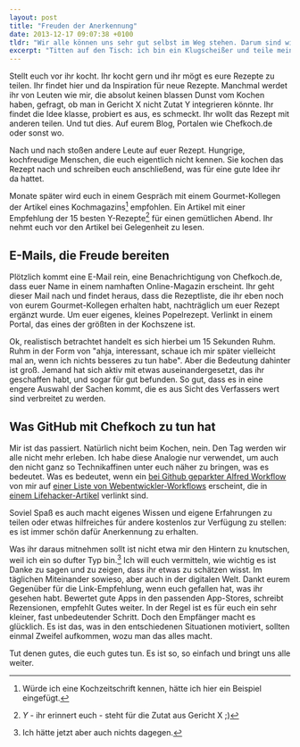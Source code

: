 ```yaml
---
layout: post
title: "Freuden der Anerkennung"
date: 2013-12-17 09:07:38 +0100
tldr: "Wir alle können uns sehr gut selbst im Weg stehen. Darum sind wir ab und an auf Motivation von außen angewiesen. Und dafür gibt es ein sehr einfaches Mittel: Respekt zeigen und Danke sagen. Auch im kleinen Maß."
excerpt: "Titten auf den Tisch: ich bin ein Klugscheißer und teile mein Wissen gern. Ich versuche mit dem, was ich weiß, zu helfen und freue mich, wenn andere davon profitieren können. Gibt ja einen Grund, warum ich 2 Blogs habe, die größtenteils zur Verteilung dessen dienen, was ich nützlich finde. Trotzdem ist nichts so motivierend wie ein einfaches, aber ehrlich gemeintes Dankeschön. In welcher Form auch immer."
---
```


Stellt euch vor ihr kocht. Ihr kocht gern und ihr mögt es eure Rezepte zu teilen. Ihr findet hier und da Inspiration für neue Rezepte. Manchmal werdet ihr von Leuten wie mir, die absolut keinen blassen Dunst vom Kochen haben, gefragt, ob man in Gericht X nicht Zutat Y integrieren könnte. Ihr findet die Idee klasse, probiert es aus, es schmeckt. Ihr wollt das Rezept mit anderen teilen. Und tut dies. Auf eurem Blog, Portalen wie Chefkoch.de oder sonst wo.

Nach und nach stoßen andere Leute auf euer Rezept. Hungrige, kochfreudige Menschen, die euch eigentlich nicht kennen. Sie kochen das Rezept nach und schreiben euch anschließend, was für eine gute Idee ihr da hattet.

Monate später wird euch in einem Gespräch mit einem Gourmet-Kollegen der Artikel eines Kochmagazins[^kochbuch] empfohlen. Ein Artikel mit einer Empfehlung der 15 besten Y-Rezepte[^yrezepte] für einen gemütlichen Abend. Ihr nehmt euch vor den Artikel bei Gelegenheit zu lesen.

[^yrezepte]: *Y* - ihr erinnert euch - steht für die Zutat aus Gericht X ;)

[^kochbuch]: Würde ich eine Kochzeitschrift kennen, hätte ich hier ein Beispiel eingefügt.

## E-Mails, die Freude bereiten

Plötzlich kommt eine E-Mail rein, eine Benachrichtigung von Chefkoch.de, dass euer Name in einem namhaften Online-Magazin erscheint. Ihr geht dieser Mail nach und findet heraus, dass die Rezeptliste, die ihr eben noch von eurem Gourmet-Kollegen erhalten habt, nachträglich um euer Rezept ergänzt wurde. Um euer eigenes, kleines Popelrezept. Verlinkt in einem Portal, das eines der größten in der Kochszene ist.

Ok, realistisch betrachtet handelt es sich hierbei um 15 Sekunden Ruhm. Ruhm in der Form von "ahja, interessant, schaue ich mir später vielleicht mal an, wenn ich nichts besseres zu tun habe". Aber die Bedeutung dahinter ist groß. Jemand hat sich aktiv mit etwas auseinandergesetzt, das ihr geschaffen habt, und sogar für gut befunden. So gut, dass es in eine engere Auswahl der Sachen kommt, die es aus Sicht des Verfassers wert sind verbreitet zu werden.

## Was GitHub mit Chefkoch zu tun hat

Mir ist das passiert. Natürlich nicht beim Kochen, nein. Den Tag werden wir alle nicht mehr erleben. Ich habe diese Analogie nur verwendet, um auch den nicht ganz so Technikaffinen unter euch näher zu bringen, was es bedeutet. Was es bedeutet, wenn ein [bei Github geparkter Alfred Workflow](https://github.com/LeEnno/alfred-terminalfinder "LeEnno/alfred-terminalfinder") von mir auf [einer Liste von Webentwickler-Workflows](https://github.com/zenorocha/alfred-workflows#terminal--finder-v16--download "zenorocha/alfred-workflows") erscheint, die in [einem Lifehacker-Artikel](http://lifehacker.com/this-massive-list-of-alfred-workflows-automates-all-kin-1411849146 "This Massive List of Alfred Workflows Automates All Kinds of Tasks") verlinkt sind.

Soviel Spaß es auch macht eigenes Wissen und eigene Erfahrungen zu teilen oder etwas hilfreiches für andere kostenlos zur Verfügung zu stellen: es ist immer schön dafür Anerkennung zu erhalten.

Was ihr daraus mitnehmen sollt ist nicht etwa mir den Hintern zu knutschen, weil ich ein so dufter Typ bin.[^dagegen] Ich will euch vermitteln, wie wichtig es ist Danke zu sagen und zu zeigen, dass ihr etwas zu schätzen wisst. Im täglichen Miteinander sowieso, aber auch in der digitalen Welt. Dankt eurem Gegenüber für die Link-Empfehlung, wenn euch gefallen hat, was ihr gesehen habt. Bewertet gute Apps in den passenden App-Stores, schreibt Rezensionen, empfehlt Gutes weiter. In der Regel ist es für euch ein sehr kleiner, fast unbedeutender Schritt. Doch den Empfänger macht es glücklich. Es ist das, was in den entschiedenen Situationen motiviert, sollten einmal Zweifel aufkommen, wozu man das alles macht.

[^dagegen]: Ich hätte jetzt aber auch nichts dagegen.

Tut denen gutes, die euch gutes tun. Es ist so, so einfach und bringt uns alle weiter.